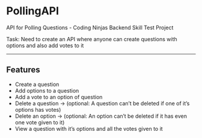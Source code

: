 # PollingAPI
API for Polling Questions - Coding Ninjas Backend Skill Test Project

Task: Need to create an API where anyone can create questions with options and also add votes to it

---

## Features
- Create a question
- Add options to a question
- Add a vote to an option of question
- Delete a question → (optional: A question can’t be deleted if one of it’s options has votes)
- Delete an option → (optional: An option can’t be deleted if it has even one vote given to it)
- View a question with it’s options and all the votes given to it
